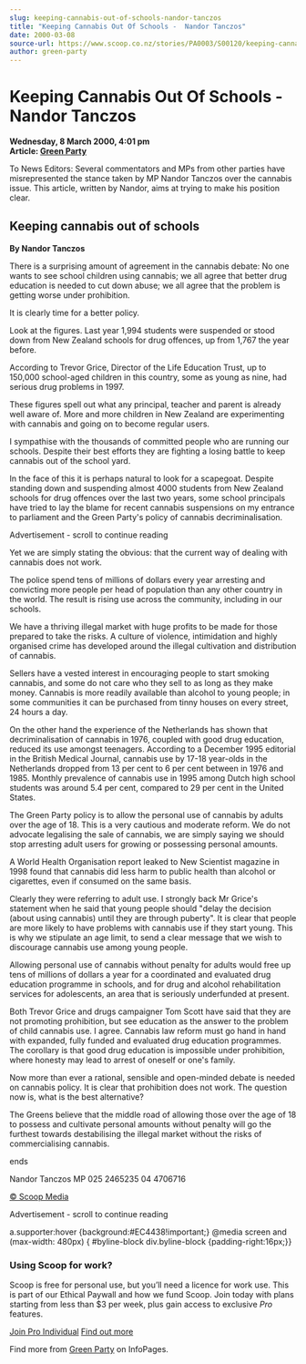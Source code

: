 ```yaml
---
slug: keeping-cannabis-out-of-schools-nandor-tanczos
title: "Keeping Cannabis Out Of Schools -  Nandor Tanczos"
date: 2000-03-08
source-url: https://www.scoop.co.nz/stories/PA0003/S00120/keeping-cannabis-out-of-schools-nandor-tanczos.htm
author: green-party
---
```

Keeping Cannabis Out Of Schools - Nandor Tanczos
================================================

**Wednesday, 8 March 2000, 4:01 pm**  
**Article: [Green Party](https://info.scoop.co.nz/Green_Party)**

To News Editors: Several commentators and MPs from other parties have misrepresented the stance taken by MP Nandor Tanczos over the cannabis issue. This article, written by Nandor, aims at trying to make his position clear.

Keeping cannabis out of schools
-------------------------------

  
**By Nandor Tanczos**

There is a surprising amount of agreement in the cannabis debate: No one wants to see school children using cannabis; we all agree that better drug education is needed to cut down abuse; we all agree that the problem is getting worse under prohibition.

It is clearly time for a better policy.

Look at the figures. Last year 1,994 students were suspended or stood down from New Zealand schools for drug offences, up from 1,767 the year before.

According to Trevor Grice, Director of the Life Education Trust, up to 150,000 school-aged children in this country, some as young as nine, had serious drug problems in 1997.

These figures spell out what any principal, teacher and parent is already well aware of. More and more children in New Zealand are experimenting with cannabis and going on to become regular users.

I sympathise with the thousands of committed people who are running our schools. Despite their best efforts they are fighting a losing battle to keep cannabis out of the school yard.

In the face of this it is perhaps natural to look for a scapegoat. Despite standing down and suspending almost 4000 students from New Zealand schools for drug offences over the last two years, some school principals have tried to lay the blame for recent cannabis suspensions on my entrance to parliament and the Green Party's policy of cannabis decriminalisation.

Advertisement - scroll to continue reading





Yet we are simply stating the obvious: that the current way of dealing with cannabis does not work.

The police spend tens of millions of dollars every year arresting and convicting more people per head of population than any other country in the world. The result is rising use across the community, including in our schools.

We have a thriving illegal market with huge profits to be made for those prepared to take the risks. A culture of violence, intimidation and highly organised crime has developed around the illegal cultivation and distribution of cannabis.

Sellers have a vested interest in encouraging people to start smoking cannabis, and some do not care who they sell to as long as they make money. Cannabis is more readily available than alcohol to young people; in some communities it can be purchased from tinny houses on every street, 24 hours a day.

On the other hand the experience of the Netherlands has shown that decriminalisation of cannabis in 1976, coupled with good drug education, reduced its use amongst teenagers. According to a December 1995 editorial in the British Medical Journal, cannabis use by 17-18 year-olds in the Netherlands dropped from 13 per cent to 6 per cent between in 1976 and 1985. Monthly prevalence of cannabis use in 1995 among Dutch high school students was around 5.4 per cent, compared to 29 per cent in the United States.

The Green Party policy is to allow the personal use of cannabis by adults over the age of 18. This is a very cautious and moderate reform. We do not advocate legalising the sale of cannabis, we are simply saying we should stop arresting adult users for growing or possessing personal amounts.

A World Health Organisation report leaked to New Scientist magazine in 1998 found that cannabis did less harm to public health than alcohol or cigarettes, even if consumed on the same basis.

Clearly they were referring to adult use. I strongly back Mr Grice's statement when he said that young people should "delay the decision (about using cannabis) until they are through puberty". It is clear that people are more likely to have problems with cannabis use if they start young. This is why we stipulate an age limit, to send a clear message that we wish to discourage cannabis use among young people.

Allowing personal use of cannabis without penalty for adults would free up tens of millions of dollars a year for a coordinated and evaluated drug education programme in schools, and for drug and alcohol rehabilitation services for adolescents, an area that is seriously underfunded at present.

Both Trevor Grice and drugs campaigner Tom Scott have said that they are not promoting prohibition, but see education as the answer to the problem of child cannabis use. I agree. Cannabis law reform must go hand in hand with expanded, fully funded and evaluated drug education programmes. The corollary is that good drug education is impossible under prohibition, where honesty may lead to arrest of oneself or one's family.

Now more than ever a rational, sensible and open-minded debate is needed on cannabis policy. It is clear that prohibition does not work. The question now is, what is the best alternative?

The Greens believe that the middle road of allowing those over the age of 18 to possess and cultivate personal amounts without penalty will go the furthest towards destabilising the illegal market without the risks of commercialising cannabis.

ends

Nandor Tanczos MP 025 2465235 04 4706716

  

[© Scoop Media](http://www.scoop.co.nz/about/terms.html)  

Advertisement - scroll to continue reading



a.supporter:hover {background:#EC4438!important;} @media screen and (max-width: 480px) { #byline-block div.byline-block {padding-right:16px;}}

### Using Scoop for work?

Scoop is free for personal use, but you’ll need a licence for work use. This is part of our Ethical Paywall and how we fund Scoop. Join today with plans starting from less than $3 per week, plus gain access to exclusive _Pro_ features.  
  
[Join Pro Individual](https://pro.scoop.co.nz/Individual/?from=ProIn24) [Find out more](https://pro.scoop.co.nz/using-scoop-for-work/?from=ProIn24)

Find more from [Green Party](https://info.scoop.co.nz/Green_Party) on InfoPages.
